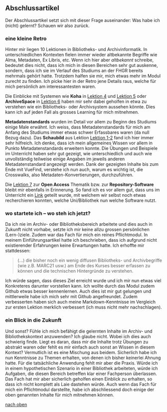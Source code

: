 ## Abschlussartikel
Der Abschlussartikel setzt sich mit dieser Frage auseinander: Was habe ich (nicht) gelernt? Schauen wir also zurück.

### eine kleine Retro
Hinter mir liegen 10 Lektionen in Bibliotheks- und Archivinformatik. In unterschiedlichen Kontexten fielen immer wieder altbekannte Begriffe wie Alma, Metadaten, Ex Libris, etc. Wenn ich hier aber _altbekannt_ schreibe, bedeutet dies nicht, dass ich mich in diesen Bereichen sehr gut auskenne, sondern, dass ich sie im Verlauf des Studiums an der FHGR bereits mehrmals gehört hatte. Trotzdem halfen sie mir, mich etwas mehr im Modul zurecht zu finden. Ich picke hier in der Retro jene Details raus, welche für mich persönlich am interessantesten waren.

Die Einblicke mit Systemen wie **Koha** in [Lektion 4](https://sabs135.github.io/Lerntagebuch-BAIN/content/lektion4.html) und [Lektion 5](https://sabs135.github.io/Lerntagebuch-BAIN/content/lektion5.html) oder **ArchiveSpace** in [Lektion 6](https://sabs135.github.io/Lerntagebuch-BAIN/content/lektion6.html) haben mir sehr dabei geholfen in etwa zu verstehen wie ein Bibliotheks- oder Archivsystem aussehen könnte. Dies kann ich auf jeden Fall als grosses Learning für mich mitnehmen. 

**Metadatenstandards** wurden im Detail vor allem zu Beginn des Studiums einige Male erwähnt. Ich weiss, dass Metadatenstandards für mich am Anfang des Studiums immer etwas schwer Erfassbares waren (da null Bezug dazu). Das **Schaubild** aus Lektion [Lektion 1-2]([https://sabs135.github.io/Lerntagebuch-BAIN/content/lektion1-2.html) fand ich hier immer sehr hilfreich. Ich denke, dass ich mein allgemeines Wissen vor allem in Punkto Metadatenstandards erweitern konnte. Die Übungen und Beispiele im Unterricht haben sehr gut gezeigt, wie unterschiedlich und auch wie unvollständig teilweise einige Angaben im jeweils anderen Metadatenstandard angezeigt werden. Dank der gezeigten Inhalte bis zum Ende mit VueFind, verstehe ich nun auch, warum es wichtig ist, die Crosswalks, also Metadaten-Konvertierungen, durchzuführen.

Die [Lektion 7]([https://sabs135.github.io/Lerntagebuch-BAIN/content/lektion7.html) zur **Open Access** Thematik bzw. zur **Repository-Software** bleibt mir ebenfalls in Erinnerung. So fand ich es vor allem gut, dass uns im Unterricht ein [Link](https://v2.sherpa.ac.uk/view/repository_by_country/Switzerland.software_name.html) geteilt wurde, mit welchem wir selbst noch etwas recherchieren konnten, welche Uni/Bibliothek nun welche Software nutzt. 

### wo startete ich – wo steh ich jetzt?
Da ich nie im Archiv- oder Bibliotheksbereich arbeitete und dies auch in Zukunft nicht vorhabe, setzte ich mir keine allzu grossen persönlichen (Lern-)ziele. Zudem war das Fach für mich ein reines Pflichtmodul. In meinem Einführungsartikel hatte ich beschrieben, dass ich aufgrund nicht existierender Erfahrungen keine Erwartungen hatte. Ich erhoffte mir stattdessen:  
> (...) die bisher noch ein wenig diffusen Bibliotheks- und Archivbegriffe (wie z.B. MARC21 usw.) am Ende des Kurses besser erfassen zu können und die technischen Hintergründe zu verstehen.  
  
Ich würde sagen, dass dieses Ziel erreicht wurde und ich mir nun etwas viel Konkreteres darunter vorstellen kann. Ich wollte durch das Modul zudem Github etwas besser kennenlernen. Auch dies ist mir gut gelungen und mittlerweile habe ich mich sehr mit Github angefreundet. Zudem verbesserten haben sich auch meine Markdown-Kenntnisse im Vergleich zur ersten Lektion merklich verbessert (ich muss nicht mehr nachschlagen). 

### ein Blick in die Zukunft
Und sonst? Fühle ich mich befähigt die gelernten Inhalte im Archiv- und Bibliothekskontext anzuwenden? Ich glaube nicht. Wobei ich dies auch schwierig finde. Liegt es daran, dass  mir die Inhalte trotz Übungen zu abstrakt waren oder fehlt es mir einfach auch sonst an Wissen in diesem Kontext? Vermutlich ist es eine Mischung aus beidem. Sicherlich habe ich nun Kenntnisse zu Themen erhalten, von denen ich bisher keinerlei Ahnung hatte. Für die tatsächliche Anwendung fehlt mir aber die Praxis. Würde ich in einem hypothetischen Szenario in einer Bibliothek arbeiteten, würde ich Aufgaben, die diesen Bereich betreffen klar einer Fachperson überlassen. Das Fach hat mir aber sicherlich geholfen einen Einblick zu erhalten, so dass ich nicht komplett als Laie dastehen würde. Auch wenn das Fach für mich ein Pflichtmodul darstellte, habe ich abschliessend doch einige der oben genannten Inhalte für mich mitnehmen können. 

[nach oben](#abschlussartikel)
